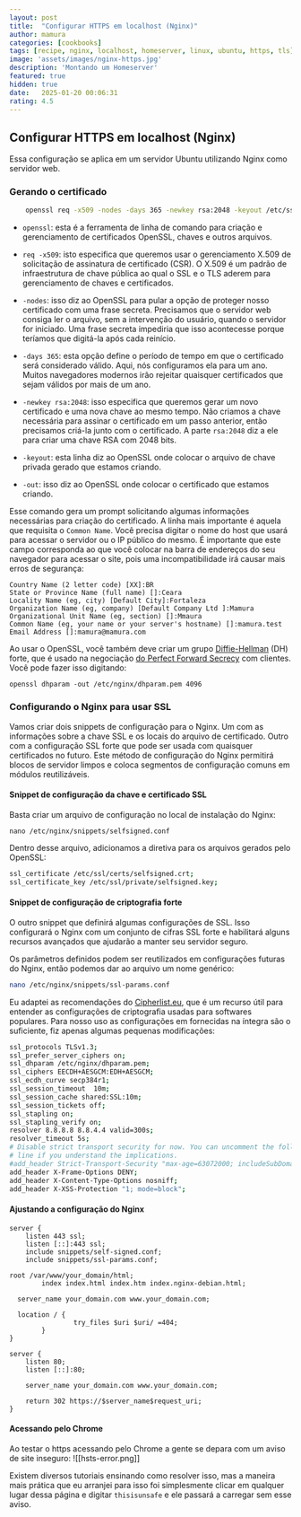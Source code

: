 ```yaml
---
layout: post
title:  "Configurar HTTPS em localhost (Nginx)"
author: mamura
categories: [cookbooks]
tags: [recipe, nginx, localhost, homeserver, linux, ubuntu, https, tls]
image: 'assets/images/nginx-https.jpg'
description: 'Montando um Homeserver'
featured: true
hidden: true
date:   2025-01-20 00:06:31
rating: 4.5
---
```


## Configurar HTTPS em localhost (Nginx)
Essa configuração se aplica em um servidor Ubuntu utilizando Nginx como servidor web.

### Gerando o certificado
```bash
	openssl req -x509 -nodes -days 365 -newkey rsa:2048 -keyout /etc/ssl/private/selfsigned.key -out /etc/ssl/certs/selfsigned.crt
```
- `openssl`: esta é a ferramenta de linha de comando para criação e gerenciamento de certificados OpenSSL, chaves e outros arquivos.

- `req -x509`: isto especifica que queremos usar o gerenciamento X.509 de solicitação de assinatura de certificado (CSR). O X.509 é um padrão de infraestrutura de chave pública ao qual o SSL e o TLS aderem para gerenciamento de chaves e certificados.

- `-nodes`: isso diz ao OpenSSL para pular a opção de proteger nosso certificado com uma frase secreta. Precisamos que o servidor web consiga ler o arquivo, sem a intervenção do usuário, quando o servidor for iniciado. Uma frase secreta impediria que isso acontecesse porque teríamos que digitá-la após cada reinício.

- `-days 365`: esta opção define o período de tempo em que o certificado será considerado válido. Aqui, nós configuramos ela para um ano. Muitos navegadores modernos irão rejeitar quaisquer certificados que sejam válidos por mais de um ano.

- `-newkey rsa:2048`: isso especifica que queremos gerar um novo certificado e uma nova chave ao mesmo tempo. Não criamos a chave necessária para assinar o certificado em um passo anterior, então precisamos criá-la junto com o certificado. A parte `rsa:2048` diz a ele para criar uma chave RSA com 2048 bits.

- `-keyout`: esta linha diz ao OpenSSL onde colocar o arquivo de chave privada gerado que estamos criando.

- `-out`: isso diz ao OpenSSL onde colocar o certificado que estamos criando.

Esse comando gera um prompt solicitando algumas informações necessárias para criação do certificado. A linha mais importante é aquela que requisita o `Common Name`. Você precisa digitar o nome do host que usará para acessar o servidor ou o IP público do mesmo. É importante que este campo corresponda ao que você colocar na barra de endereços do seu navegador para acessar o site, pois uma incompatibilidade irá causar mais erros de segurança:
```
Country Name (2 letter code) [XX]:BR
State or Province Name (full name) []:Ceara
Locality Name (eg, city) [Default City]:Fortaleza 
Organization Name (eg, company) [Default Company Ltd ]:Mamura
Organizational Unit Name (eg, section) []:Mmaura
Common Name (eg, your name or your server's hostname) []:mamura.test
Email Address []:mamura@mamura.com
```

Ao usar o OpenSSL, você também deve criar um grupo [Diffie-Hellman](https://pt.wikipedia.org/wiki/Troca_de_chaves_de_Diffie%E2%80%93Hellman) (DH) forte, que é usado na negociação [do Perfect Forward Secrecy](https://en.wikipedia.org/wiki/Forward_secrecy) com clientes. Você pode fazer isso digitando:
```
openssl dhparam -out /etc/nginx/dhparam.pem 4096
```

### Configurando o Nginx para usar SSL
Vamos criar dois snippets de configuração para o Nginx. Um com as informações sobre a chave SSL e os locais do arquivo de certificado. Outro com a configuração SSL forte que pode ser usada com quaisquer certificados no futuro.
Este método de configuração do Nginx permitirá blocos de servidor limpos e coloca segmentos de configuração comuns em módulos reutilizáveis.
#### Snippet de configuração da chave e certificado SSL
Basta criar um arquivo de configuração no local de instalação do Nginx:
```
nano /etc/nginx/snippets/selfsigned.conf
```

Dentro desse arquivo, adicionamos a diretiva para os arquivos gerados pelo OpenSSL:
```bash
ssl_certificate /etc/ssl/certs/selfsigned.crt;
ssl_certificate_key /etc/ssl/private/selfsigned.key;
```

#### Snippet de configuração de criptografia forte
O outro snippet que definirá algumas configurações de SSL. Isso configurará o Nginx com um conjunto de cifras SSL forte e habilitará alguns recursos avançados que ajudarão a manter seu servidor seguro.

Os parâmetros definidos podem ser reutilizados em configurações futuras do Nginx, então podemos dar ao arquivo um nome genérico:
```bash
nano /etc/nginx/snippets/ssl-params.conf
```

Eu adaptei as recomendações do [Cipherlist.eu](https://cipherlist.eu/), que é um recurso útil para entender as configurações de criptografia usadas para softwares populares. Para nosso uso as configurações em fornecidas na íntegra são o suficiente, fiz apenas algumas pequenas modificações:
```bash
ssl_protocols TLSv1.3;
ssl_prefer_server_ciphers on;
ssl_dhparam /etc/nginx/dhparam.pem; 
ssl_ciphers EECDH+AESGCM:EDH+AESGCM;
ssl_ecdh_curve secp384r1;
ssl_session_timeout  10m;
ssl_session_cache shared:SSL:10m;
ssl_session_tickets off;
ssl_stapling on;
ssl_stapling_verify on;
resolver 8.8.8.8 8.8.4.4 valid=300s;
resolver_timeout 5s;
# Disable strict transport security for now. You can uncomment the following
# line if you understand the implications.
#add_header Strict-Transport-Security "max-age=63072000; includeSubDomains; preload";
add_header X-Frame-Options DENY;
add_header X-Content-Type-Options nosniff;
add_header X-XSS-Protection "1; mode=block";
```

#### Ajustando a configuração do Nginx
```
server {
    listen 443 ssl;
    listen [::]:443 ssl;
    include snippets/self-signed.conf;
    include snippets/ssl-params.conf;

root /var/www/your_domain/html;
        index index.html index.htm index.nginx-debian.html;
  
  server_name your_domain.com www.your_domain.com;

  location / {
                try_files $uri $uri/ =404;
        }
}
```

```
server {
    listen 80;
    listen [::]:80;

    server_name your_domain.com www.your_domain.com;

    return 302 https://$server_name$request_uri;
}
```

#### Acessando pelo Chrome
Ao testar o https acessando pelo Chrome a gente se depara com um aviso de site inseguro:
![[hsts-error.png]]

Existem diversos tutoriais ensinando como resolver isso, mas a maneira mais prática que eu arranjei para isso foi simplesmente clicar em qualquer lugar dessa página e digitar `thisisunsafe` e ele passará a carregar sem esse aviso.
